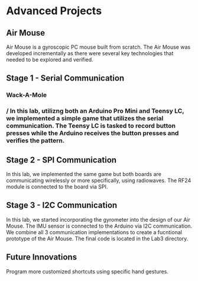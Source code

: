 <h1>Advanced Projects</h1>
<h2>Air Mouse</h2>
<p>
 Air Mouse is a gyroscopic PC mouse built from scratch. 
 The Air Mouse was developed incrementally as there were several key technologies that needed to be explored and verified.
</p>

<h2>Stage 1 - Serial Communication</h2>
<h3>Wack-A-Mole<h3>/
In this lab, utilizng both an Arduino Pro Mini and Teensy LC,  we implemented a simple game that utilizes the serial communication.
The Teensy LC is tasked to record button presses while the Arduino receives the button presses and verifies the pattern.

<h2>Stage 2  - SPI Communication</h2>
In this lab, we implemented the same game but both boards are communicating wirelessly or more specifically, using radiowaves. The RF24 module is connected to the board via SPI. 

<h2>Stage 3 - I2C Communication</h2>
In this lab, we started incorporating the gyrometer into the design of our Air Mouse. The IMU sensor is connected to the Arduino via I2C communication.
We combine all 3 communication implementations to create a fucntional prototype of the Air Mouse. The final code is located in the Lab3 directory. 

<h2>Future Innovations</h2>
Program more customized shortcuts using specific hand gestures. 
